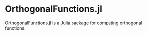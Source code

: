 # OrthogonalFunctions.jl
OrthogonalFunctions.jl is a Julia package for computing orthogonal functions.
